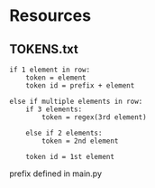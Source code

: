 # Resources


## TOKENS.txt
    
        
    if 1 element in row:
        token = element
        token id = prefix + element
    
    else if multiple elements in row:
        if 3 elements:
            token = regex(3rd element)        
            
        else if 2 elements:
            token = 2nd element

        token id = 1st element

prefix defined in main.py
    